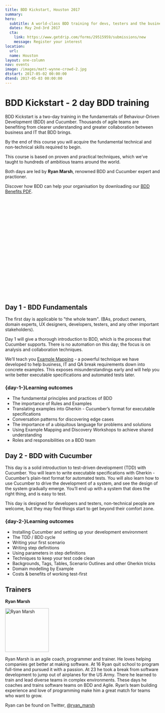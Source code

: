 ```yaml
---
title: BDD Kickstart, Houston 2017
summary: 
hero:
  subtitle: A world-class BDD training for devs, testers and the business
  dates: May 2nd-3rd 2017
  cta:
    link: https://www.getdrip.com/forms/29515959/submissions/new
    message: Register your interest
location:
  url: 
  name: Houston
layout: one-column
nav: events
image: /images/matt-wynne-crowd-2.jpg
dtstart: 2017-05-02 00:00:00
dtend: 2017-05-03 00:00:00
---
```


# BDD Kickstart - 2 day BDD training

BDD Kickstart is a two-day training in the fundamentals of Behaviour-Driven Development (BDD) and Cucumber. Thousands of agile teams are benefiting from clearer understanding and greater collaboration between business and IT that BDD brings.

By the end of this course you will acquire the fundamental technical and non-technical skills required to begin.

This course is based on proven and practical techniques, which we've taught to hundreds of ambitious teams around the world.

Both days are led by **Ryan Marsh**, renowned BDD and Cucumber expert and practioner.

Discover how BDD can help your organisation by downloading our [BDD Benefits PDF](https://cucumber.io/bdd-benefits.pdf).

<div class="row"><div class="col-md-6 col-md-offset-3"><script src="//fast.wistia.com/embed/medias/953ry8h08l.jsonp" async></script><script src="//fast.wistia.com/assets/external/E-v1.js" async></script><div class="wistia_responsive_padding" style="padding:56.25% 0 28px 0;position:relative;"><div class="wistia_responsive_wrapper" style="height:100%;left:0;position:absolute;top:0;width:100%;"><div class="wistia_embed wistia_async_953ry8h08l videoFoam=true" style="height:100%;width:100%">&nbsp;</div></div></div></div></div>


## Day 1 - BDD Fundamentals

The first day is applicable to "the whole team".  (BAs, product owners, domain experts, UX designers, developers, testers, and any other important stakeholders).

Day 1 will give a thorough introduction to BDD, which is the process that Cucumber supports. There is no automation on this day; the focus is on analysis and collaboration techniques.

We’ll teach you [Example Mapping](https://cucumber.io/blog/2015/12/08/example-mapping-introduction) - a powerful technique we have developed to help business, IT and QA break requirements down into concrete examples. This exposes misunderstandings early and will help you write better executable specifications and automated tests later.

### {day-1-}Learning outcomes

* The fundamental principles and practices of BDD
* The importance of Rules and Examples
* Translating examples into Gherkin - Cucumber’s format for executable specifications
* Conversation patterns for discovering edge cases
* The importance of a ubiquitous language for problems and solutions
* Using Example Mapping and Discovery Workshops to achieve shared understanding
* Roles and responsibilities on a BDD team


## Day 2 - BDD with Cucumber

This day is a solid introduction to test-driven development (TDD) with Cucumber. You will learn to write executable specifications with Gherkin - Cucumber’s plain-text format for automated tests. You will also learn how to use Cucumber to drive the development of a system, and see the design of the system gradually emerge. You’ll end up with a system that does the right thing, and is easy to test.

This day is designed for developers and testers, non-technical people are welcome, but they may find things start to get beyond their comfort zone.

### {day-2-}Learning outcomes
* Installing Cucumber and setting up your development environment
* The TDD / BDD cycle
* Writing your first scenario
* Writing step definitions
* Using parameters in step definitions
* Techniques to keep your test code clean
* Backgrounds, Tags, Tables, Scenario Outlines and other Gherkin tricks
* Domain modelling by Example
* Costs & benefits of working test-first

## Trainers

**Ryan Marsh**

<img src="{{ site.url }}/images/events/ryan-marsh.JPG" alt="Ryan Marsh" height="142" width="142">

Ryan Marsh is an agile coach, programmer and trainer. He loves helping companies get better at making software. At 16 Ryan quit school to program full-time and pursued it with a passion. At 23 he took  a break from software development to jump out of airplanes for the US Army. There he learned to train and lead diverse teams in complex environments. These days he coaches and trains software teams on BDD and Agile. Ryan’s team building experience and love of programming make him a great match for teams who want to grow.

Ryan can be found on Twitter, [@ryan_marsh](https://twitter.com/ryan_marsh)
